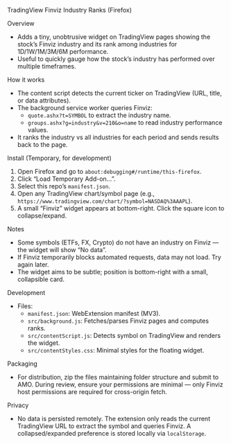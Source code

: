 TradingView Finviz Industry Ranks (Firefox)

Overview
- Adds a tiny, unobtrusive widget on TradingView pages showing the stock’s Finviz industry and its rank among industries for 1D/1W/1M/3M/6M performance.
- Useful to quickly gauge how the stock’s industry has performed over multiple timeframes.

How it works
- The content script detects the current ticker on TradingView (URL, title, or data attributes).
- The background service worker queries Finviz:
  - `quote.ashx?t=SYMBOL` to extract the industry name.
  - `groups.ashx?g=industry&v=210&o=name` to read industry performance values.
- It ranks the industry vs all industries for each period and sends results back to the page.

Install (Temporary, for development)
1. Open Firefox and go to `about:debugging#/runtime/this-firefox`.
2. Click “Load Temporary Add-on…”.
3. Select this repo’s `manifest.json`.
4. Open any TradingView chart/symbol page (e.g., `https://www.tradingview.com/chart/?symbol=NASDAQ%3AAAPL`).
5. A small “Finviz” widget appears at bottom-right. Click the square icon to collapse/expand.

Notes
- Some symbols (ETFs, FX, Crypto) do not have an industry on Finviz — the widget will show “No data”.
- If Finviz temporarily blocks automated requests, data may not load. Try again later.
- The widget aims to be subtle; position is bottom-right with a small, collapsible card.

Development
- Files:
  - `manifest.json`: WebExtension manifest (MV3).
  - `src/background.js`: Fetches/parses Finviz pages and computes ranks.
  - `src/contentScript.js`: Detects symbol on TradingView and renders the widget.
  - `src/contentStyles.css`: Minimal styles for the floating widget.

Packaging
- For distribution, zip the files maintaining folder structure and submit to AMO. During review, ensure your permissions are minimal — only Finviz host permissions are required for cross-origin fetch.

Privacy
- No data is persisted remotely. The extension only reads the current TradingView URL to extract the symbol and queries Finviz. A collapsed/expanded preference is stored locally via `localStorage`.

